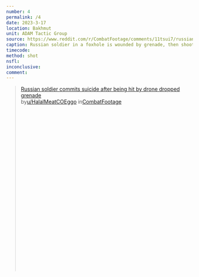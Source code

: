 ```yaml
---
number: 4
permalink: /4
date: 2023-3-17
location: Bakhmut
unit: ADAM Tactic Group
source: https://www.reddit.com/r/CombatFootage/comments/11tsui7/russian_soldier_commits_suicide_after_being_hit/
caption: Russian soldier in a foxhole is wounded by grenade, then shoots himself
timecode:
method: shot
nsfl:
inconclusive:
comment:
---
```

<blockquote class="reddit-embed-bq" style="height:500px" data-embed-height="566"><a href="https://www.reddit.com/r/CombatFootage/comments/11tsui7/russian_soldier_commits_suicide_after_being_hit/">Russian soldier commits suicide after being hit by drone dropped grenade</a><br> by<a href="https://www.reddit.com/user/HalalMeatCOEggo/">u/HalalMeatCOEggo</a> in<a href="https://www.reddit.com/r/CombatFootage/">CombatFootage</a></blockquote><script async="" src="https://embed.reddit.com/widgets.js" charset="UTF-8"></script>